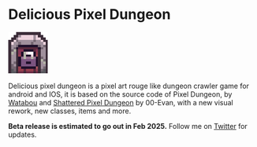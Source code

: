 # Delicious Pixel Dungeon

![door](door.png)

Delicious pixel dungeon is a pixel art rouge like dungeon crawler game for android and IOS, it is based on the source code of Pixel Dungeon, by [Watabou](https://www.watabou.ru) and [Shattered Pixel Dungeon](https://shatteredpixel.com/shatteredpd/) by 00-Evan, with a new visual rework, new classes, items and more.

**Beta release is estimated to go out in Feb 2025.**
Follow me on [Twitter](https://x.com/HaruomiHosono) for updates.
